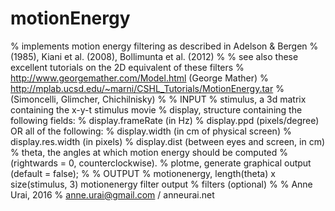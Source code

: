 # motionEnergy

% implements motion energy filtering as described in Adelson & Bergen
% (1985), Kiani et al. (2008), Bollimunta et al. (2012)
% 
% see also these excellent tutorials on the 2D equivalent of these filters
% http://www.georgemather.com/Model.html (George Mather)
% http://mplab.ucsd.edu/~marni/CSHL_Tutorials/MotionEnergy.tar 
%   (Simoncelli, Glimcher, Chichilnisky)
%
% INPUT
% stimulus, a 3d matrix containing the x-y-t stimulus movie
%  display, structure containing the following fields:
% 	display.frameRate (in Hz)
%   display.ppd (pixels/degree) OR all of the following:
%       display.width (in cm of physical screen)
%       display.res.width (in pixels)
%       display.dist (between eyes and screen, in cm)
% theta, the angles at which motion energy should be computed
%   (rightwards = 0, counterclockwise).
% plotme, generate graphical output (default = false);
%
% OUTPUT
% motionenergy, length(theta) x size(stimulus, 3) motionenergy filter output
% filters (optional)
%
% Anne Urai, 2016
% anne.urai@gmail.com / anneurai.net
